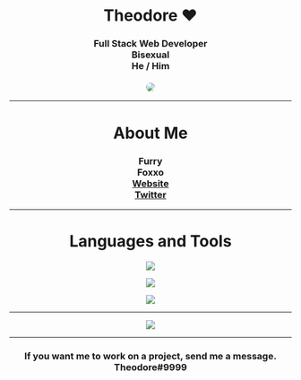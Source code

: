 <div align="center"> 
  <h1>Theodore ❤️</h1>
    <h3>
         Full Stack Web Developer<br>
         Bisexual<br>
         He / Him<br><br>
       <img style="border-radius:10px" src="https://cdn.discordapp.com/emojis/626500724859076648.gif?size=256&quality=lossless"><br>
    </h3>
  <hr>
  <h1>About Me</h1>
    <h3>
      Furry<br>
      Foxxo<br>
      <a href="https://foxdev.ml">
        Website
      </a><br>
      <a href="https://links.foxdev.ml/twitter">
        Twitter
      </a><br>
    </h3>
  <hr>
  <h1>Languages and Tools</h1>
  <p>
    <img src='https://skillicons.dev/icons?i=mongodb,typescript,javascript,python,java,lua'/>
  <p/>
  <p>
    <img src='https://skillicons.dev/icons?i=html,sass,css,react,php,vue'/>
  <p/>
  <p>
    <img src='https://skillicons.dev/icons?i=tailwind,figma,next,vscode,visualstudio,idea'/>
  <p/>
  <hr/>
      <img src="https://github-readme-stats.vercel.app/api?username=TheodoreTheFox&show_icons=true"><br>
  <hr/>
  <h3>
  If you want me to work on a project, send me a message.</br>
  Theodore#9999
  </h3>
<div/>
